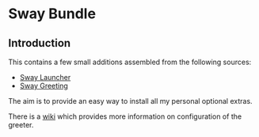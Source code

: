 # Sway Bundle
## Introduction
This contains a few small additions assembled from the following sources:

- [Sway Launcher](https://github.com/Biont/sway-launcher-desktop)
- [Sway Greeting](https://git.sr.ht/~kennylevinsen/gtkgreet)

The aim is to provide an easy way to install all my personal optional extras.

There is a [wiki](https://man.sr.ht/~kennylevinsen/greetd/) which provides more information on configuration of the greeter.